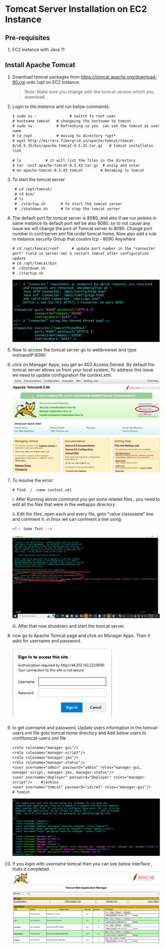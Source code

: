 # Tomcat Server Installation on EC2 Instance

## Pre-requisites
1. EC2 instance with Java 11

## Install Apache Tomcat

1. Download tomcat packages from https://tomcat.apache.org/download-80.cgi onto /opt on EC2 instance
    > Note: Make sure you change <version> with the tomcat version which you download.
2. Login to the instance and run below commands:
    ```console
    $ sudo su -               # switch to root user
    # hostname tomcat   # changeing the hostname to tomcat
    # sudo su -         # Refreshing so you  can see the tomcat as user name
    # cd /opt           # moving to directory *opt*
    # wget http://mirrors.fibergrid.in/apache/tomcat/tomcat-8/v8.5.35/bin/apache-tomcat-8.5.35.tar.gz   # tomcat installatin link

    # ls           # it will list the files in the directory
    # tar -xvzf apache-tomcat-8.5.43.tar.gz  # unzip and untar
    # mv apache-tomcat-8.5.43 tomcat        # Renaming to tomcat
    
    ```
3. To start the tomcat server
   ```console
    # cd /opt/tomcat/
    # cd bin/
    # ls
    # ./startup.sh       # to start the tomcat server
    # ./shutdown.sh      # to stop the tomcat server     
   ```
4. The default port for tomcat server is 8080, and also if we run jenkins in same instance its default port will be also 8080. so to not cause any issue we will change the port of Tomcat server to 8090. Change port number in conf/server.xml file under tomcat home. Now also add a rule in instance security Group that coustm tcp - 8090 Anywhere
   ```console
   # cd /opt/tomcat/conf      # update port number in the "connecter port" field in server.xml & restart tomcat after configuration update
   # cd /opt/tomcat/bin
   # ./shutdown.sh
   # ./startup.sh
   ```  
    ![Change Port](./images/portchange.jpg)
5. Now to access the tomcat server go to webbrowser and type instnaceIP:8090
6. click on Manager Apps, you get an 403 Access Denied. By default the tomcat server allows us from your local system, To address this issue we need to update configuration file context.xml.
    ![apache page](./images/tomcatpage.jpg)
7. To resolve the error:
     ```console
    # find  / -name context.xml
    ```
    i. After Running above command you get some related files , you need to edit all the files that were in the webapps directory.

    ii. Edit the files ,open each and every file,  goto "value classname" line and comment it. in linux we can comment a line using 
    ```console
    <!-- Some Text -->
    ```
        
    ![comment](./images/comment.jpg)

    iii. After that now shutdown and start the tomcat server.
8. now go to Apache Tomcat page and click on Manager Apps. Then it asks for username and password.
    
    ![sigin](./images/sigin.jpg)
9. to get username and password, Update users information in the tomcat-users.xml file goto tomcat home directory and Add below users to conf/tomcat-users.xml file
    ```console
    <role rolename="manager-gui"/>
    <role rolename="manager-script"/>
    <role rolename="manager-jmx"/>
    <role rolename="manager-status"/>
    <user username="admin" password="admin" roles="manager-gui, manager-script, manager-jmx, manager-status"/>
    <user username="deployer" password="deployer" roles="manager-script"/>    #jenkins
    <user username="tomcat" password="s3cret" roles="manager-gui"/>           # tomcat
    ```
    ![Tomcat usres](./images/tomcat%20users.jpg)
10. If you login with username tomcat then you can see below interface , thats it completed.
    ![Tomcat user login page](./images/username.jpg)